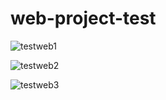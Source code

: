 # web-project-test
![testweb1](https://github.com/SemihParlak/web-project-test/assets/124163896/c5648b66-0b9f-49e8-8308-69d79d9ccfbe)

![testweb2](https://github.com/SemihParlak/web-project-test/assets/124163896/e092c776-942b-4410-8599-2ac07d53296e)

![testweb3](https://github.com/SemihParlak/web-project-test/assets/124163896/d5fb4725-fca1-4170-ba1a-ef91566ed9b3)
